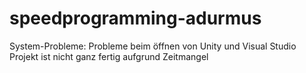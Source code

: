 # speedprogramming-adurmus

System-Probleme: Probleme beim öffnen von Unity und Visual Studio
Projekt ist nicht ganz fertig aufgrund Zeitmangel 
